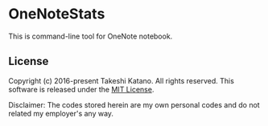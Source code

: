 # OneNoteStats

This is command-line tool for OneNote notebook.

## License

Copyright (c) 2016-present Takeshi Katano. All rights reserved. This software is released under the [MIT License](https://github.com/tksh164/OneNoteStats/blob/master/LICENSE).

Disclaimer: The codes stored herein are my own personal codes and do not related my employer's any way.
